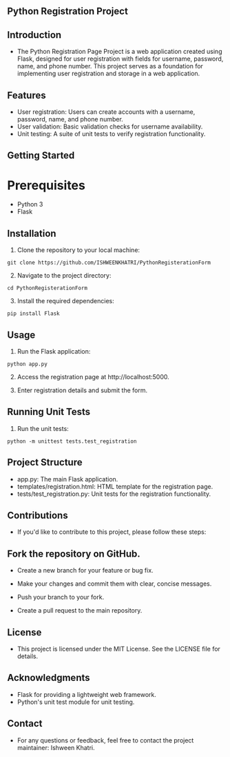 ## Python Registration Project

## Introduction
- The Python Registration Page Project is a web application created using Flask, designed for user registration with fields for username, password, name, and phone number. This project serves as a foundation for implementing user registration and storage in a web application.

## Features
- User registration: Users can create accounts with a username, password, name, and phone number.
- User validation: Basic validation checks for username availability.
- Unit testing: A suite of unit tests to verify registration functionality.

## Getting Started
# Prerequisites
- Python 3
- Flask

## Installation

1. Clone the repository to your local machine:

```
git clone https://github.com/ISHWEENKHATRI/PythonRegisterationForm
```
2. Navigate to the project directory:

```
cd PythonRegisterationForm
```

3. Install the required dependencies:

```
pip install Flask
```

## Usage

1. Run the Flask application:

```
python app.py
```

2. Access the registration page at http://localhost:5000.

3. Enter registration details and submit the form.

## Running Unit Tests

1. Run the unit tests:

```
python -m unittest tests.test_registration
```

## Project Structure

- app.py: The main Flask application.
- templates/registration.html: HTML template for the registration page.
- tests/test_registration.py: Unit tests for the registration functionality.

## Contributions

- If you'd like to contribute to this project, please follow these steps:

## Fork the repository on GitHub.

- Create a new branch for your feature or bug fix.

- Make your changes and commit them with clear, concise messages.

- Push your branch to your fork.

- Create a pull request to the main repository.

## License

- This project is licensed under the MIT License. See the LICENSE file for details.

## Acknowledgments

- Flask for providing a lightweight web framework.
- Python's unit test module for unit testing.

## Contact
- For any questions or feedback, feel free to contact the project maintainer: Ishween Khatri.

